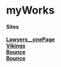# myWorks

<strong>Sites</strog><br>
<br>
<a href="https://radikmikhov.github.io/myWorks/Lawyers__onePage/index.html">Lawyers__onePage</a><br>
<a href="https://radikmikhov.github.io/myWorks/Vikings/index.html">Vikings</a><br>
<a href="https://radikmikhov.github.io/myWorks/Bounce/index.html">Bounce</a><br>
<a href="https://radikmikhov.github.io/myWorks/SpaceTravel/index.html">Bounce</a><br>
